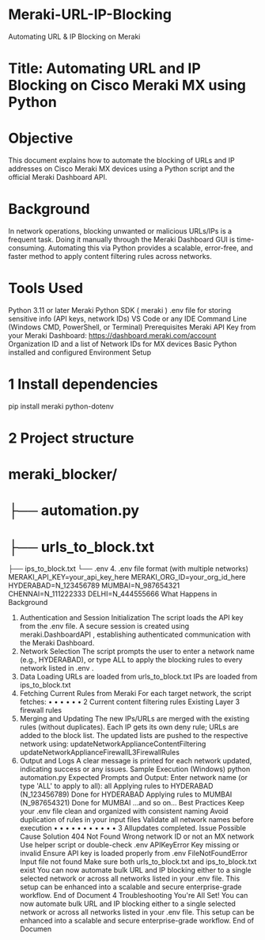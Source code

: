 # Meraki-URL-IP-Blocking
Automating URL &amp; IP Blocking on Meraki 
# Title: Automating URL and IP Blocking on Cisco Meraki MX using Python
# Objective
This document explains how to automate the blocking of URLs and IP addresses on Cisco Meraki MX
devices using a Python script and the official Meraki Dashboard API.
# Background
In network operations, blocking unwanted or malicious URLs/IPs is a frequent task. Doing it manually
through the Meraki Dashboard GUI is time-consuming. Automating this via Python provides a scalable,
error-free, and faster method to apply content filtering rules across networks.
# Tools Used
Python 3.11 or later
Meraki Python SDK ( meraki )
.env file for storing sensitive info (API keys, network IDs)
VS Code or any IDE
Command Line (Windows CMD, PowerShell, or Terminal)
 Prerequisites
Meraki API Key from your Meraki Dashboard: https://dashboard.meraki.com/account
Organization ID and a list of Network IDs for MX devices
Basic Python installed and configured
 Environment Setup
# 1 Install dependencies
pip install meraki python-dotenv
# 2 Project structure
# meraki_blocker/
# ├── automation.py
# ├── urls_to_block.txt
├── ips_to_block.txt
└── .env
4. .env file format (with multiple networks)
MERAKI_API_KEY=your_api_key_here
MERAKI_ORG_ID=your_org_id_here
HYDERABAD=N_123456789
MUMBAI=N_987654321
CHENNAI=N_111222333
DELHI=N_444555666
 What Happens in Background
1. Authentication and Session Initialization
The script loads the API key from the .env file.
A secure session is created using meraki.DashboardAPI , establishing authenticated
communication with the Meraki Dashboard.
2. Network Selection
The script prompts the user to enter a network name (e.g., HYDERABAD), or type ALL to apply the
blocking rules to every network listed in .env .
3. Data Loading
URLs are loaded from urls_to_block.txt
IPs are loaded from ips_to_block.txt
4. Fetching Current Rules from Meraki
For each target network, the script fetches:
• 
• 
• 
• 
• 
• 
2
Current content filtering rules
Existing Layer 3 firewall rules
5. Merging and Updating
The new IPs/URLs are merged with the existing rules (without duplicates).
Each IP gets its own deny rule; URLs are added to the block list.
The updated lists are pushed to the respective network using:
updateNetworkApplianceContentFiltering
updateNetworkApplianceFirewallL3FirewallRules
6. Output and Logs
A clear message is printed for each network updated, indicating success or any issues.
 Sample Execution (Windows)
python automation.py
Expected Prompts and Output:
Enter network name (or type 'ALL' to apply to all): all
 Applying rules to HYDERABAD (N_123456789)
 Done for HYDERABAD
 Applying rules to MUMBAI (N_987654321)
 Done for MUMBAI
...and so on...
 Best Practices
Keep your .env file clean and organized with consistent naming
Avoid duplication of rules in your input files
Validate all network names before execution
• 
• 
• 
• 
• 
• 
• 
• 
• 
• 
• 
3
 Allupdates completed.
Issue Possible Cause Solution
404 Not Found Wrong network ID or
not an MX network
Use helper script or double-check .env
APIKeyError Key missing or invalid Ensure API key is loaded properly from .env
FileNotFoundError Input file not found
Make sure both urls_to_block.txt and 
ips_to_block.txt exist
You can now automate bulk URL and IP blocking either to a single selected network or across all networks
listed in your .env file. This setup can be enhanced into a scalable and secure enterprise-grade workflow.
End of Document
4
Troubleshooting
You're All Set!
You can now automate bulk URL and IP blocking either to a single selected network or across all networks
listed in your .env file. This setup can be enhanced into a scalable and secure enterprise-grade workflow.
End of Documen

